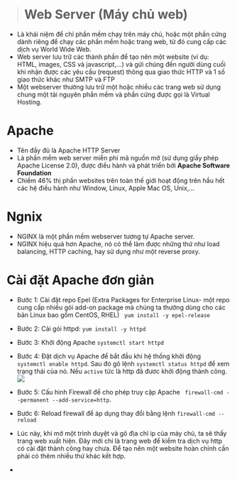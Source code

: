 > # Web Server (Máy chủ web)
- Là khái niệm để chỉ phần mềm chạy trên máy chủ, hoặc một phần cứng dành riêng để chạy các phần mềm hoặc trang web, từ đó cung cấp các dịch vụ World Wide Web. 
- Web server lưu trữ các thành phần để tạo nên một website (ví dụ: HTML, images, CSS và javascript,...) và gửi chúng đến người dùng cuối khi nhận được các yêu cầu (request) thông qua giao thức HTTP và 1 số giao thức khác như SMTP và FTP
- Một webserver thường lưu trữ một hoặc nhiều các trang web sử dụng chung một tài nguyên phần mềm và phần cứng được gọi là Virtual Hosting.
# Apache
- Tên đầy đủ là Apache HTTP Server
- Là phần mềm web server miễn phí mã nguồn mở (sử dụng giấy phép Apache License 2.0), được điều hành và phát triển bởi **Apache Software Foundation**
- Chiếm 46% thị phần websites trên toàn thế giới hoạt động trên hầu hết các hệ điều hành như Window, Linux, Apple Mac OS, Unix,...
# Ngnix
- NGINX là một phần mềm webserver tương tự Apache server. 
- NGINX hiệu quả hơn Apache, nó có thể làm được những thứ như load balancing, HTTP caching, hay sử dụng như một reverse proxy. 
# Cài đặt Apache đơn giản
- Bước 1: Cài đặt repo Epel (Extra Packages for Enterprise Linux- một repo cung cấp nhiều gói add-on package mà chúng ta thường dùng cho các bản Linux bao gồm CentOS, RHEL)
` yum install -y epel-release`
- Bước 2: Cài gói httpd: `yum install -y httpd`
- Bước 3: Khởi động Apache `systemctl start httpd`
- Bước 4: Đặt dịch vụ Apache để bắt đầu khi hệ thống khởi động `systemctl enable httpd`. Sau đó gõ lệnh `systemctl status httpd` để xem trạng thái của nó. Nếu `active` tức là http đã đươc khởi động thành công.
![](https://imgur.com/rhrLeT8.png)
- Bước 5: Cấu hình Firewall để cho phép truy cập Apache
` firewall-cmd --permanent --add-service=http`.
- Bước 6: Reload firewall để áp dụng thay đổi bằng lệnh `firewall-cmd --reload`
- Lúc này, khi mở một trình duyệt và gõ địa chỉ ip của máy chủ, ta sẽ thấy trang web xuất hiện. Đây mới chỉ là trang web để kiểm tra dịch vụ http có cài đặt thành công hay chưa. Để tạo nên một website hoàn chỉnh cần phải có thêm nhiều thứ khác kết hợp.

- 